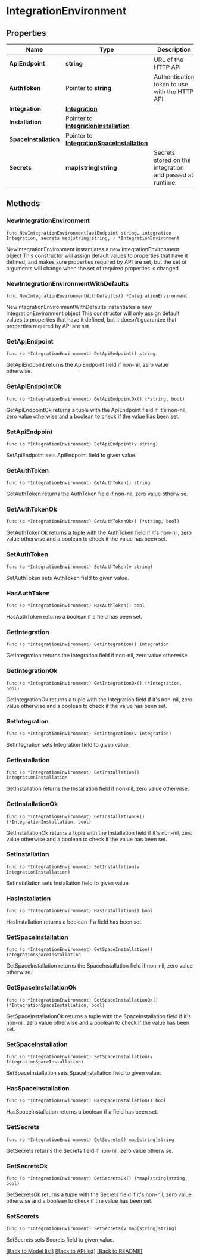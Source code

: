 # IntegrationEnvironment

## Properties

Name | Type | Description | Notes
------------ | ------------- | ------------- | -------------
**ApiEndpoint** | **string** | URL of the HTTP API | 
**AuthToken** | Pointer to **string** | Authentication token to use with the HTTP API | [optional] 
**Integration** | [**Integration**](Integration.md) |  | 
**Installation** | Pointer to [**IntegrationInstallation**](IntegrationInstallation.md) |  | [optional] 
**SpaceInstallation** | Pointer to [**IntegrationSpaceInstallation**](IntegrationSpaceInstallation.md) |  | [optional] 
**Secrets** | **map[string]string** | Secrets stored on the integration and passed at runtime. | 

## Methods

### NewIntegrationEnvironment

`func NewIntegrationEnvironment(apiEndpoint string, integration Integration, secrets map[string]string, ) *IntegrationEnvironment`

NewIntegrationEnvironment instantiates a new IntegrationEnvironment object
This constructor will assign default values to properties that have it defined,
and makes sure properties required by API are set, but the set of arguments
will change when the set of required properties is changed

### NewIntegrationEnvironmentWithDefaults

`func NewIntegrationEnvironmentWithDefaults() *IntegrationEnvironment`

NewIntegrationEnvironmentWithDefaults instantiates a new IntegrationEnvironment object
This constructor will only assign default values to properties that have it defined,
but it doesn't guarantee that properties required by API are set

### GetApiEndpoint

`func (o *IntegrationEnvironment) GetApiEndpoint() string`

GetApiEndpoint returns the ApiEndpoint field if non-nil, zero value otherwise.

### GetApiEndpointOk

`func (o *IntegrationEnvironment) GetApiEndpointOk() (*string, bool)`

GetApiEndpointOk returns a tuple with the ApiEndpoint field if it's non-nil, zero value otherwise
and a boolean to check if the value has been set.

### SetApiEndpoint

`func (o *IntegrationEnvironment) SetApiEndpoint(v string)`

SetApiEndpoint sets ApiEndpoint field to given value.


### GetAuthToken

`func (o *IntegrationEnvironment) GetAuthToken() string`

GetAuthToken returns the AuthToken field if non-nil, zero value otherwise.

### GetAuthTokenOk

`func (o *IntegrationEnvironment) GetAuthTokenOk() (*string, bool)`

GetAuthTokenOk returns a tuple with the AuthToken field if it's non-nil, zero value otherwise
and a boolean to check if the value has been set.

### SetAuthToken

`func (o *IntegrationEnvironment) SetAuthToken(v string)`

SetAuthToken sets AuthToken field to given value.

### HasAuthToken

`func (o *IntegrationEnvironment) HasAuthToken() bool`

HasAuthToken returns a boolean if a field has been set.

### GetIntegration

`func (o *IntegrationEnvironment) GetIntegration() Integration`

GetIntegration returns the Integration field if non-nil, zero value otherwise.

### GetIntegrationOk

`func (o *IntegrationEnvironment) GetIntegrationOk() (*Integration, bool)`

GetIntegrationOk returns a tuple with the Integration field if it's non-nil, zero value otherwise
and a boolean to check if the value has been set.

### SetIntegration

`func (o *IntegrationEnvironment) SetIntegration(v Integration)`

SetIntegration sets Integration field to given value.


### GetInstallation

`func (o *IntegrationEnvironment) GetInstallation() IntegrationInstallation`

GetInstallation returns the Installation field if non-nil, zero value otherwise.

### GetInstallationOk

`func (o *IntegrationEnvironment) GetInstallationOk() (*IntegrationInstallation, bool)`

GetInstallationOk returns a tuple with the Installation field if it's non-nil, zero value otherwise
and a boolean to check if the value has been set.

### SetInstallation

`func (o *IntegrationEnvironment) SetInstallation(v IntegrationInstallation)`

SetInstallation sets Installation field to given value.

### HasInstallation

`func (o *IntegrationEnvironment) HasInstallation() bool`

HasInstallation returns a boolean if a field has been set.

### GetSpaceInstallation

`func (o *IntegrationEnvironment) GetSpaceInstallation() IntegrationSpaceInstallation`

GetSpaceInstallation returns the SpaceInstallation field if non-nil, zero value otherwise.

### GetSpaceInstallationOk

`func (o *IntegrationEnvironment) GetSpaceInstallationOk() (*IntegrationSpaceInstallation, bool)`

GetSpaceInstallationOk returns a tuple with the SpaceInstallation field if it's non-nil, zero value otherwise
and a boolean to check if the value has been set.

### SetSpaceInstallation

`func (o *IntegrationEnvironment) SetSpaceInstallation(v IntegrationSpaceInstallation)`

SetSpaceInstallation sets SpaceInstallation field to given value.

### HasSpaceInstallation

`func (o *IntegrationEnvironment) HasSpaceInstallation() bool`

HasSpaceInstallation returns a boolean if a field has been set.

### GetSecrets

`func (o *IntegrationEnvironment) GetSecrets() map[string]string`

GetSecrets returns the Secrets field if non-nil, zero value otherwise.

### GetSecretsOk

`func (o *IntegrationEnvironment) GetSecretsOk() (*map[string]string, bool)`

GetSecretsOk returns a tuple with the Secrets field if it's non-nil, zero value otherwise
and a boolean to check if the value has been set.

### SetSecrets

`func (o *IntegrationEnvironment) SetSecrets(v map[string]string)`

SetSecrets sets Secrets field to given value.



[[Back to Model list]](../README.md#documentation-for-models) [[Back to API list]](../README.md#documentation-for-api-endpoints) [[Back to README]](../README.md)


